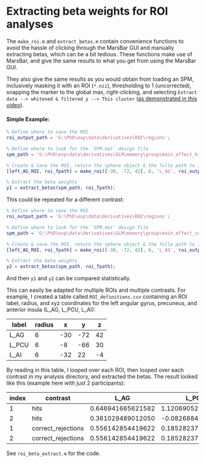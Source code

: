 # Extracting beta weights for ROI analyses
The `make_roi.m` and `extract_betas.m` contain convenience functions to avoid the hassle of clicking through the MarsBar GUI and manually extracting betas, which can be a bit tedious. These functions make use of MarsBar, and give the same results to what you get from using the MarsBar GUI.

They also give the same results as you would obtain from loading an SPM, inclusively masking it with an ROI (`*.nii`), thresholding to 1 (uncorrected), snapping the marker to the global max, right-clicking, and selecting `Extract data --> whitened & filtered y --> This cluster` ([as demonstrated in this video](https://www.youtube.com/watch?v=zVuSHTJLJj4)).

#### Simple Example:
```matlab
% Define where to save the ROI
roi_output_path = 'G:\PhD\exp\data\derivatives\ROI\regions';

% Define where to look for the `SPM.mat` design file
spm_path = 'G:\PhD\exp\data\derivatives\GLM\memory\group\main_effect_hits\SPM.mat';

% Create & save the ROI, return the sphere object & the fulle path to it (with name)
[left_AG_ROI, roi_fpath] = make_roi([-30, -72, 42], 6, 'L_AG', roi_output_path);

% Extract the beta weights
y1 = extract_betas(spm_path, roi_fpath);
```

This could be repeated for a different contrast:
```matlab
% Define where to save the ROI
roi_output_path = 'G:\PhD\exp\data\derivatives\ROI\regions';

% Define where to look for the `SPM.mat` design file
spm_path = 'G:\PhD\exp\data\derivatives\GLM\memory\group\main_effect_correct_rejections\SPM.mat';

% Create & save the ROI, return the sphere object & the fulle path to it (with name)
[left_AG_ROI, roi_fpath] = make_roi([-30, -72, 42], 6, 'L_AG', roi_output_path);

% Extract the beta weights
y2 = extract_betas(spm_path, roi_fpath);
```
And then `y1` and `y2` can be compared statistically.

This can easily be adapted for multiple ROIs and multiple contrasts. For example, I created a table called `ROI_definitions.csv` containing an ROI label, radius, and xyz coordinates for the left angular gyrus, precuneus, and anterior insula (L_AG, L_PCU, L_AI):

| label      | radius | x      | y | z |
| ----------- | ----------- | ----------- | ----------- | ----------- |
| L_AG      | 6       | -30      | -72       | 42       |
| L_PCU   | 6        | -8   | -66        | 30        |
| L_AI   | 6        | -32   | 22        | -4        |

By reading in this table, I looped over each ROI, then looped over each contrast in my analysis directory, and extracted the betas. The result looked like this (example here with just 2 participants):


| index      | contrast | L_AG      | L_PCU | L_AI |
| ----------- | ----------- | ----------- | ----------- | ----------- |
| 1      | hits       | 0.646941665621582      | 1.120690520792230       | -0.745793919404590       |
| 2   | hits        | 0.361029489012050   | -0.082688451631040        | 0.708165565157324        |
| 1      | correct_rejections       | 0.556142854419622      | 0.185282376556983       | 2.026709071504391       |
| 2   | correct_rejections        | 0.556142854419622   | 0.185282376556983        | 2.026709071504391        |

See `roi_beta_extract.m` for the code.
